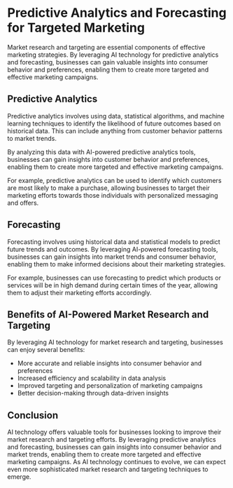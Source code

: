 Predictive Analytics and Forecasting for Targeted Marketing
========================================================================================================================

Market research and targeting are essential components of effective marketing strategies. By leveraging AI technology for predictive analytics and forecasting, businesses can gain valuable insights into consumer behavior and preferences, enabling them to create more targeted and effective marketing campaigns.

Predictive Analytics
--------------------

Predictive analytics involves using data, statistical algorithms, and machine learning techniques to identify the likelihood of future outcomes based on historical data. This can include anything from customer behavior patterns to market trends.

By analyzing this data with AI-powered predictive analytics tools, businesses can gain insights into customer behavior and preferences, enabling them to create more targeted and effective marketing campaigns.

For example, predictive analytics can be used to identify which customers are most likely to make a purchase, allowing businesses to target their marketing efforts towards those individuals with personalized messaging and offers.

Forecasting
-----------

Forecasting involves using historical data and statistical models to predict future trends and outcomes. By leveraging AI-powered forecasting tools, businesses can gain insights into market trends and consumer behavior, enabling them to make informed decisions about their marketing strategies.

For example, businesses can use forecasting to predict which products or services will be in high demand during certain times of the year, allowing them to adjust their marketing efforts accordingly.

Benefits of AI-Powered Market Research and Targeting
----------------------------------------------------

By leveraging AI technology for market research and targeting, businesses can enjoy several benefits:

* More accurate and reliable insights into consumer behavior and preferences
* Increased efficiency and scalability in data analysis
* Improved targeting and personalization of marketing campaigns
* Better decision-making through data-driven insights

Conclusion
----------

AI technology offers valuable tools for businesses looking to improve their market research and targeting efforts. By leveraging predictive analytics and forecasting, businesses can gain insights into consumer behavior and market trends, enabling them to create more targeted and effective marketing campaigns. As AI technology continues to evolve, we can expect even more sophisticated market research and targeting techniques to emerge.
